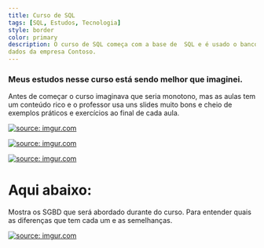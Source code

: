 ```yaml
---
title: Curso de SQL
tags: [SQL, Estudos, Tecnologia]
style: border
color: primary
description: O curso de SQL começa com a base de  SQL e é usado o banco de dados Microsoft Server com os
dados da empresa Contoso. 
---
```

### Meus estudos nesse curso está sendo melhor que imaginei.

Antes de começar o curso imaginava que seria monotono, mas as aulas
tem um conteúdo rico e o professor usa uns slides muito bons e cheio de exemplos práticos e exercícios 
ao final de cada aula.

<a href="https://imgur.com/BdpdPhm"><img src="https://i.imgur.com/BdpdPhm.png" title="source: imgur.com" /></a>


<a href="https://imgur.com/ZO4nL5V"><img src="https://i.imgur.com/ZO4nL5V.png" title="source: imgur.com" /></a>

<a href="https://imgur.com/sjN1EpF"><img src="https://i.imgur.com/sjN1EpF.png" title="source: imgur.com" /></a>

# Aqui abaixo:
Mostra os SGBD que será abordado durante do curso.
Para entender quais as diferenças que tem cada um e as semelhanças.

<a href="https://imgur.com/RV3kT6G"><img src="https://i.imgur.com/RV3kT6G.png" title="source: imgur.com" /></a>

